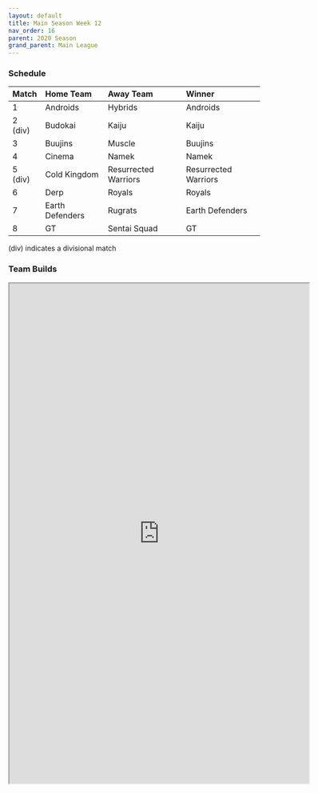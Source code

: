 ```yaml
---
layout: default
title: Main Season Week 12
nav_order: 16
parent: 2020 Season
grand_parent: Main League
---
```

### Schedule

|Match          |  Home Team            | Away Team        | Winner          |
| :-------------| :---------------------| :----------------| :---------------|
| 1             | Androids              | Hybrids          | Androids        |
| 2 (div)       | Budokai               | Kaiju            | Kaiju           |
| 3             | Buujins               | Muscle           | Buujins         |
| 4             | Cinema                | Namek            | Namek           |
| 5 (div)       | Cold Kingdom          | Resurrected Warriors |  Resurrected Warriors |
| 6             | Derp                  | Royals           | Royals          |
| 7             | Earth Defenders       | Rugrats          | Earth Defenders | 
| 8             | GT                    | Sentai Squad     | GT              |

(div) indicates a divisional match

### Team Builds 

<iframe width=600 height=1000 scrolling="yes" src="https://docs.google.com/document/d/e/2PACX-1vSHAwWBH9o3oF4FT2cqk9N7UNY2LBAX1mdB3122fuFn1MwVUpldHKl42o7nax8SDC4YYUelN_Fr6tbc/pub?embedded=true"></iframe>